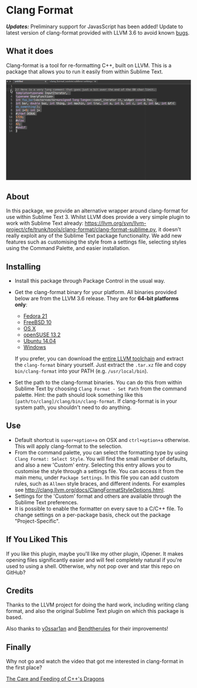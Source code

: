 Clang Format
============

***Updates:***
Preliminary support for JavasScript has been added! Update to latest version
of clang-format provided with LLVM 3.6 to avoid known [bugs](https://github.com/rosshemsley/SublimeClangFormat/pull/4).

What it does
------------
Clang-format is a tool for re-formatting C++, built on LLVM. This is a
package that allows you to run it easily from within Sublime Text.

![demo](https://raw.githubusercontent.com/rosshemsley/demos/master/clang_format.gif)

About
-----
In this package, we provide an alternative wrapper around clang-format
for use within Sublime Text 3. Whilst LLVM does provide a very simple plugin
to work with Sublime Text already:
https://llvm.org/svn/llvm-project/cfe/trunk/tools/clang-format/clang-format-sublime.py,
it doesn't really exploit any of the Sublime Text package functionality.
We add new features such as customising the style from a settings file,
selecting styles using the Command Palette, and easier installation.

Installing
----------
- Install this package through Package Control in the usual way.
- Get the clang-format binary for your platform. All binaries provided below are from
  the LLVM 3.6 release. They are for **64-bit platforms only**:
  - [Fedora 21](http://107.170.192.246:8001/llvm3.6/fedora21/clang-format)
  - [FreeBSD 10](http://107.170.192.246:8001/llvm3.6/freebsd10/clang-format)
  - [OS X](http://107.170.192.246:8001/llvm3.6/osx/clang-format)
  - [openSUSE 13.2](http://107.170.192.246:8001/llvm3.6/opensuse13.2/clang-format)
  - [Ubuntu 14.04](http://107.170.192.246:8001/llvm3.6/ubuntu14.04/clang-format)
  - [Windows](http://107.170.192.246:8001/llvm3.6/windows/clang-format.exe)

  If you prefer, you can download the [entire LLVM toolchain](http://llvm.org/releases/download.html)
  and extract the `clang-format` binary yourself. Just extract the `.tar.xz`
  file and copy `bin/clang-format` into your PATH (e.g. `/usr/local/bin`).
- Set the path to the clang-format binaries. You can do this from within Sublime
  Text by choosing `Clang Format - Set Path` from the command palette.  Hint:
  the path should look something like this `[path/to/clang]/clang/bin/clang-format`.
  If clang-format is in your system path, you shouldn't need to do anything.

Use
---
- Default shortcut is `super+option+a` on OSX and `ctrl+option+a` otherwise.
  This will apply clang-format to the selection.
- From the command palette, you can select the formatting type by using
  `Clang Format: Select Style`. You will find the small number of defaults,
  and also a new 'Custom' entry. Selecting this entry allows you to customise
  the style through a settings file. You can access it from the main menu,
  under `Package Settings`. In this file you can add custom rules, such
  as `Allmen` style braces, and different indents. For examples see
  http://clang.llvm.org/docs/ClangFormatStyleOptions.html.
- Settings for the 'Custom' format and others are available through the Sublime
  Text preferences.
- It is possible to enable the formatter on every
  save to a C/C++ file. To change settings on a per-package basis, check out the
  package "Project-Specific".


If You Liked This
-----------------
If you like this plugin, maybe you'll like my other plugin, iOpener. It makes
opening files significantly easier and will feel completely natural if you're
used to using a shell. Otherwise, why not pop over and star this repo on GitHub?

Credits
-------
Thanks to the LLVM project for doing the hard work, including writing clang
format, and also the original Sublime Text plugin on which this package is
based.

Also thanks to [y0ssar1an](https://github.com/y0ssar1an) and [Bendtherules](https://github.com/bendtherules) for their improvements!

Finally
--------
Why not go and watch the video that got me interested in clang-format in
the first place?

[The Care and Feeding of C++'s Dragons](http://channel9.msdn.com/Events/GoingNative/2013/The-Care-and-Feeding-of-C-s-Dragons)
